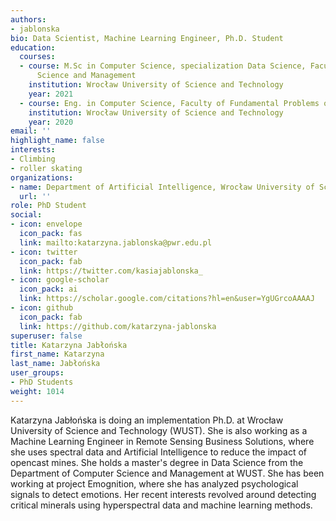 ```yaml
---
authors:
- jablonska
bio: Data Scientist, Machine Learning Engineer, Ph.D. Student
education:
  courses:
  - course: M.Sc in Computer Science, specialization Data Science, Faculty of Computer
      Science and Management
    institution: Wrocław University of Science and Technology
    year: 2021
  - course: Eng. in Computer Science, Faculty of Fundamental Problems of Technology
    institution: Wrocław University of Science and Technology
    year: 2020
email: ''
highlight_name: false
interests:
- Climbing
- roller skating
organizations:
- name: Department of Artificial Intelligence, Wrocław University of Science and Technology
  url: ''
role: PhD Student
social:
- icon: envelope
  icon_pack: fas
  link: mailto:katarzyna.jablonska@pwr.edu.pl
- icon: twitter
  icon_pack: fab
  link: https://twitter.com/kasiajablonska_
- icon: google-scholar
  icon_pack: ai
  link: https://scholar.google.com/citations?hl=en&user=YgUGrcoAAAAJ
- icon: github
  icon_pack: fab
  link: https://github.com/katarzyna-jablonska
superuser: false
title: Katarzyna Jabłońska
first_name: Katarzyna
last_name: Jabłońska
user_groups:
- PhD Students
weight: 1014
---
```

Katarzyna Jabłońska is doing an implementation Ph.D. at Wrocław University of Science and Technology (WUST). She is also working as a Machine Learning Engineer in Remote Sensing Business Solutions, where she uses spectral data and Artificial Intelligence to reduce the impact of opencast mines. She holds a master's degree in Data Science from the Department of Computer Science and Management at WUST. She has been working at project Emognition, where she has analyzed psychological signals to detect emotions. Her recent interests revolved around detecting critical minerals using hyperspectral data and machine learning methods.
